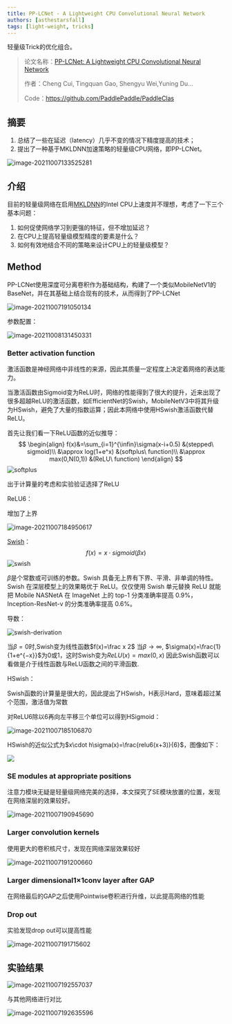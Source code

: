 ```yaml
---
title: PP-LCNet - A Lightweight CPU Convolutional Neural Network
authors: [asthestarsfall]
tags: [light-weight, tricks]
---
```


轻量级Trick的优化组合。

> 论文名称：[PP-LCNet: A Lightweight CPU Convolutional Neural Network](https://arxiv.org/pdf/2109.15099.pdf)
>
> 作者：Cheng Cui, Tingquan Gao, Shengyu Wei,Yuning Du...
>
> Code：https://github.com/PaddlePaddle/PaddleClas

## 摘要

1. 总结了一些在延迟（latency）几乎不变的情况下精度提高的技术；
2. 提出了一种基于MKLDNN加速策略的轻量级CPU网络，即PP-LCNet。

<img src="https://gitee.com/Thedeadleaf/images/raw/master/image-20211007133525281.png" alt="image-20211007133525281"/>

## 介绍

目前的轻量级网络在启用[MKLDNN](https://github.com/oneapi-src/oneDNN)的Intel CPU上速度并不理想，考虑了一下三个基本问题：

1. 如何促使网络学习到更强的特征，但不增加延迟？
2. 在CPU上提高轻量级模型精度的要素是什么？
3. 如何有效地结合不同的策略来设计CPU上的轻量级模型？

<!--truncate-->

## Method

PP-LCNet使用深度可分离卷积作为基础结构，构建了一个类似MobileNetV1的BaseNet，并在其基础上结合现有的技术，从而得到了PP-LCNet

<img src="https://gitee.com/Thedeadleaf/images/raw/master/image-20211007191050134.png" alt="image-20211007191050134"/>

参数配置：

<img src="C:\Users\11864\AppData\Roaming\Typora\typora-user-images\image-20211008131450331.png" alt="image-20211008131450331"/>

### Better activation function

激活函数是神经网络中非线性的来源，因此其质量一定程度上决定着网络的表达能力。

当激活函数由Sigmoid变为ReLU时，网络的性能得到了很大的提升，近来出现了很多超越ReLU的激活函数，如EfficientNet的Swish，MobileNetV3中将其升级为HSwish，避免了大量的指数运算；因此本网络中使用HSwish激活函数代替ReLU。

首先让我们看一下ReLU函数的近似推导：
$$
\begin{align}
f(x)&=\sum_{i=1}^{\infin}\sigma(x-i+0.5) &(stepped\ sigmoid)\\
&\approx log(1+e^x)  &(softplus\ function)\\
&\approx max(0,N(0,1)) &(ReLU\ function)
\end{align}
$$
<img src="https://gitee.com/Thedeadleaf/images/raw/master/606386-20180502160705206-923153087.png" alt="softplus"/>

出于计算量的考虑和实验验证选择了ReLU

ReLU6：

增加了上界

<img src="https://gitee.com/Thedeadleaf/images/raw/master/image-20211007184950617.png" alt="image-20211007184950617"/>

[Swish](https://www.cnblogs.com/makefile/p/activation-function.html)：
$$
f(x)=x\cdot sigmoid(\beta x)
$$
<img src="https://gitee.com/Thedeadleaf/images/raw/master/606386-20171102101521763-698600913.png" alt="swish"/>

$\beta$是个常数或可训练的参数。Swish 具备无上界有下界、平滑、非单调的特性。
Swish 在深层模型上的效果略优于 ReLU。仅仅使用 Swish 单元替换 ReLU 就能把 Mobile NASNetA 在 ImageNet 上的 top-1 分类准确率提高 0.9%，Inception-ResNet-v 的分类准确率提高 0.6%。

导数：

<img src="https://gitee.com/Thedeadleaf/images/raw/master/606386-20171102101538013-1397340773.png" alt="swish-derivation"/>



当$β = 0$时,Swish变为线性函数$f(x)=\frac x 2$
当$β → ∞$, $\sigma(x)=\frac{1}{1+e^{−x}}$为0或1，这时Swish变为$ReLU(x)=max(0,x)$
因此Swish函数可以看做是介于线性函数与ReLU函数之间的平滑函数.

HSwish：

Swish函数的计算量是很大的，因此提出了HSwish，H表示Hard，意味着超过某个范围，激活值为常数

对ReLU6除以6再向左平移三个单位可以得到HSigmoid：

<img src="https://gitee.com/Thedeadleaf/images/raw/master/image-20211007185106870.png" alt="image-20211007185106870"/>

HSwish的近似公式为$x\cdot h\sigma(x)=\frac{relu6(x+3)}{6}$，图像如下：

<img src="https://gitee.com/Thedeadleaf/images/raw/master/image-20211007185403938.png"/>

### SE modules at appropriate positions

注意力模块无疑是轻量级网络完美的选择，本文探究了SE模块放置的位置，发现在网络深层的效果较好。

<img src="https://gitee.com/Thedeadleaf/images/raw/master/image-20211007190945690.png" alt="image-20211007190945690"/>

###  Larger convolution kernels

使用更大的卷积核尺寸，发现在网络深层效果较好

<img src="https://gitee.com/Thedeadleaf/images/raw/master/image-20211007191200660.png" alt="image-20211007191200660"/>

### Larger dimensional1×1conv layer after GAP

在网络最后的GAP之后使用Pointwise卷积进行升维，以此提高网络的性能

### Drop out

实验发现drop out可以提高性能

<img src="https://gitee.com/Thedeadleaf/images/raw/master/image-20211007191715602.png" alt="image-20211007191715602"/>

## 实验结果

<img src="https://gitee.com/Thedeadleaf/images/raw/master/image-20211007192557037.png" alt="image-20211007192557037"/>

与其他网络进行对比

<img src="https://gitee.com/Thedeadleaf/images/raw/master/image-20211007192635596.png" alt="image-20211007192635596"/>
